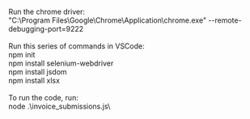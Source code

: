 Run the chrome driver:<br />
"C:\Program Files\Google\Chrome\Application\chrome.exe" --remote-debugging-port=9222<br />
<br />
Run this series of commands in VSCode:<br />
npm init<br />
npm install selenium-webdriver<br />
npm install jsdom<br />
npm install xlsx<br />
<br />
To run the code, run:<br />
node .\invoice_submissions.js\
